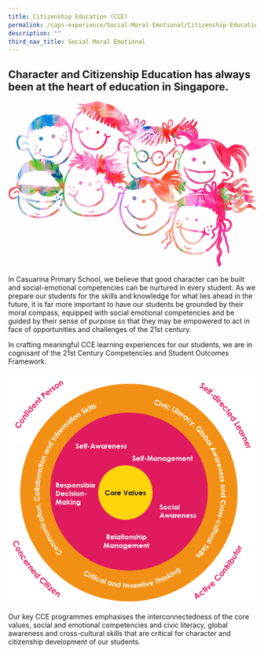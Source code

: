 ```yaml
---
title: Citizenship Education (CCE)
permalink: /caps-experience/Social-Moral-Emotional/Citizenship-Education-CCE/
description: ""
third_nav_title: Social Moral Emotional
---
```

Character and Citizenship Education has always been at the heart of education in Singapore.
-------------------------------------------------------------------------------------------

![](/images/watercolour-1768921_1920.jpeg)

In Casuarina Primary School, we believe that good character can be built and social-emotional competencies can be nurtured in every student. As we prepare our students for the skills and knowledge for what lies ahead in the future, it is far more important to have our students be grounded by their moral compass, equipped with social emotional competencies and be guided by their sense of purpose so that they may be empowered to act in face of opportunities and challenges of the 21st century.

  

In crafting meaningful CCE learning experiences for our students, we are in cognisant of the 21st Century Competencies and Student Outcomes Framework.

![](/images/ccp2017_02.png)

Our key CCE programmes emphasises the interconnectedness of the core values, social and emotional competencies and civic literacy, global awareness and cross-cultural skills that are critical for character and citizenship development of our students.

